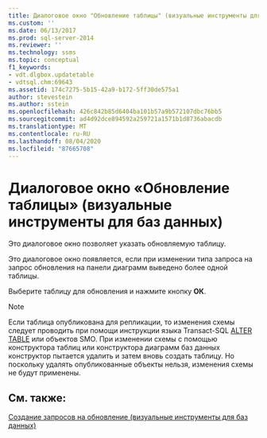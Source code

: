 ```yaml
---
title: Диалоговое окно "Обновление таблицы" (визуальные инструменты для баз данных) | Документация Майкрософт
ms.custom: ''
ms.date: 06/13/2017
ms.prod: sql-server-2014
ms.reviewer: ''
ms.technology: ssms
ms.topic: conceptual
f1_keywords:
- vdt.dlgbox.updatetable
- vdtsql.chm:69643
ms.assetid: 174c7275-5b15-42a9-b172-5ff30de575a1
author: stevestein
ms.author: sstein
ms.openlocfilehash: 426c842b85d6404ba101b57a9b572107dbc76bb5
ms.sourcegitcommit: ad4d92dce894592a259721a1571b1d8736abacdb
ms.translationtype: MT
ms.contentlocale: ru-RU
ms.lasthandoff: 08/04/2020
ms.locfileid: "87665708"
---
```

# <a name="update-table-dialog-box-visual-database-tools"></a>Диалоговое окно «Обновление таблицы» (визуальные инструменты для баз данных)
  Это диалоговое окно позволяет указать обновляемую таблицу.  
  
 Это диалоговое окно появляется, если при изменении типа запроса на запрос обновления на панели диаграмм выведено более одной таблицы.  
  
 Выберите таблицу для обновления и нажмите кнопку **ОК**.  
  
> [!NOTE]  
>  Если таблица опубликована для репликации, то изменения схемы следует проводить при помощи инструкции языка Transact-SQL [ALTER TABLE](/sql/t-sql/statements/alter-table-transact-sql) или объектов SMO. При изменении схемы с помощью конструктора таблиц или конструктора диаграмм баз данных конструктор пытается удалить и затем вновь создать таблицу. Но поскольку удалять опубликованные объекты нельзя, изменения схемы не будут применены.  
  
## <a name="see-also"></a>См. также:  
 [Создание запросов на обновление (визуальные инструменты для баз данных)](visual-database-tools.md)  
  
  

